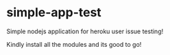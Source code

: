# simple-app-test

Simple nodejs application for heroku user issue testing!

Kindly install all the modules and its good to go!
